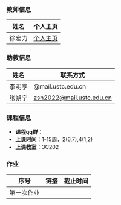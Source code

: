 ### 教师信息

| 姓名 | 个人主页 |
| ---- | ---- |
| 徐宏力 | [个人主页](http://staff.ustc.edu.cn/~xuhongli/int/)|

### 助教信息

| 姓名 | 联系方式 |
| ---- | ---- |
| 李明亨 | @mail.ustc.edu.cn |
| 张朔宁 | zsn2022@mail.ustc.edu.cn |

### 课程信息
- **课程qq群**：
- **上课时间**：1-15周，2(6,7),4(1,2)
- **上课教室**：3C202

### 作业
| 序号 | 链接 | 截止时间 |
| ---- | ---- | ---- |
| 第一次作业 |  | |

